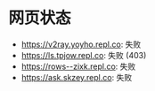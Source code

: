 # 网页状态
- https://v2ray.yoyho.repl.co: 失败
- https://ls.tpjow.repl.co: 失败 (403)
- https://rows--zixk.repl.co: 失败
- https://ask.skzey.repl.co: 失败
